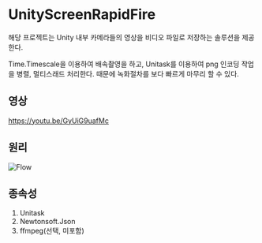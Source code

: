 # UnityScreenRapidFire
해당 프로젝트는 Unity 내부 카메라들의 영상을 비디오 파일로 저장하는 솔루션을 제공한다.

Time.Timescale을 이용하여 배속촬영을 하고,
Unitask를 이용하여 png 인코딩 작업을 병렬, 멀티스래드 처리한다.
때문에 녹화절차를 보다 빠르게 마무리 할 수 있다.

## 영상
https://youtu.be/GyUiG9uafMc

## 원리
![Flow](https://github.com/user-attachments/assets/5131fa3b-03e4-4e85-8cb2-a0227632202e)

## 종속성
1. Unitask
2. Newtonsoft.Json
3. ffmpeg(선택, 미포함)
